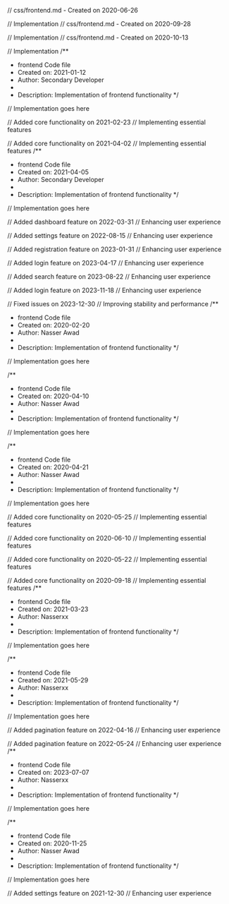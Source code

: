 // css/frontend.md - Created on 2020-06-26

// Implementation
// css/frontend.md - Created on 2020-09-28

// Implementation
// css/frontend.md - Created on 2020-10-13

// Implementation
/**
 * frontend Code file
 * Created on: 2021-01-12
 * Author: Secondary Developer
 *
 * Description: Implementation of frontend functionality
 */
 
// Implementation goes here


// Added core functionality on 2021-02-23
// Implementing essential features

// Added core functionality on 2021-04-02
// Implementing essential features
/**
 * frontend Code file
 * Created on: 2021-04-05
 * Author: Secondary Developer
 *
 * Description: Implementation of frontend functionality
 */
 
// Implementation goes here


// Added dashboard feature on 2022-03-31
// Enhancing user experience

// Added settings feature on 2022-08-15
// Enhancing user experience

// Added registration feature on 2023-01-31
// Enhancing user experience

// Added login feature on 2023-04-17
// Enhancing user experience

// Added search feature on 2023-08-22
// Enhancing user experience

// Added login feature on 2023-11-18
// Enhancing user experience

// Fixed issues on 2023-12-30
// Improving stability and performance
/**
 * frontend Code file
 * Created on: 2020-02-20
 * Author: Nasser Awad
 *
 * Description: Implementation of frontend functionality
 */
 
// Implementation goes here

/**
 * frontend Code file
 * Created on: 2020-04-10
 * Author: Nasser Awad
 *
 * Description: Implementation of frontend functionality
 */
 
// Implementation goes here

/**
 * frontend Code file
 * Created on: 2020-04-21
 * Author: Nasser Awad
 *
 * Description: Implementation of frontend functionality
 */
 
// Implementation goes here


// Added core functionality on 2020-05-25
// Implementing essential features

// Added core functionality on 2020-06-10
// Implementing essential features

// Added core functionality on 2020-05-22
// Implementing essential features

// Added core functionality on 2020-09-18
// Implementing essential features
/**
 * frontend Code file
 * Created on: 2021-03-23
 * Author: Nasserxx
 *
 * Description: Implementation of frontend functionality
 */
 
// Implementation goes here

/**
 * frontend Code file
 * Created on: 2021-05-29
 * Author: Nasserxx
 *
 * Description: Implementation of frontend functionality
 */
 
// Implementation goes here


// Added pagination feature on 2022-04-16
// Enhancing user experience

// Added pagination feature on 2022-05-24
// Enhancing user experience
/**
 * frontend Code file
 * Created on: 2023-07-07
 * Author: Nasserxx
 *
 * Description: Implementation of frontend functionality
 */
 
// Implementation goes here

/**
 * frontend Code file
 * Created on: 2020-11-25
 * Author: Nasser Awad
 *
 * Description: Implementation of frontend functionality
 */
 
// Implementation goes here


// Added settings feature on 2021-12-30
// Enhancing user experience

